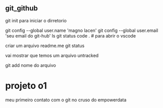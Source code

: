 ## git_github


git init para iniciar o dirretorio

git config --global user.name 'magno lacen'
git config --global user.email 'seu email do git-hub'
ls
git status
code . # para abrir o vscode

criar um arquivo
readme.me
git status

vai mostrar que temos um arquivo untracked

git add nome do arquivo

# projeto o1

meu primeiro contato com o git no cruso do empowerdata